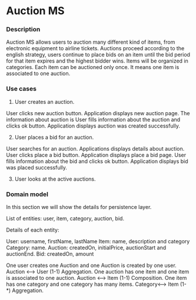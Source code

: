 # Auction MS

### Description

Auction MS allows users to auction many different kind of items, from electronic equipment to airline tickets.
Auctions proceed according to the english strategy, users continue to place bids on an item until the bid period
for that item expires and the highest bidder wins. Items will be organized in categories.
Each item can be auctioned only once. It means one item is associated to one auction.

### Use cases

1. User creates an auction.

User clicks new auction button.
Application displays new auction page.
The information about auction is
User fills information about the auction and clicks ok button.
Application displays auction was created successfully.

2. User places a bid for an auction.

User searches for an auction.
Applications displays details about auction.
User clicks place a bid button.
Application displays place a bid page.
User fills information about the bid and clicks ok button.
Application displays bid was placed successfully.

3. User looks at the active auctions.

### Domain model

In this section we will show the details for persistence layer.

List of entities: user, item, category, auction, bid.

Details of each entity:

User: username, firstName, lastName
Item: name, description and category
Category: name.
Auction: createdOn, initialPrice, auctionStart and auctionEnd.
Bid: createdOn, amount

One user creates one Auction and one Auction is created by one user.    Auction <--> User (1-1) Aggregation.
One auction has one item and one item is associated to one auction.     Auction <--> Item (1-1) Composition.
One item has one category and one category has many items.              Category<--> Item (1-*) Aggregation.
